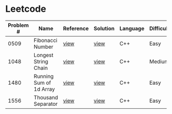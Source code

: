 # Leetcode

Problem # | Name | Reference | Solution | Language | Difficulty
--- | --- | --- | --- | --- | ---
0509 | Fibonacci Number | [view](https://leetcode.com/problems/fibonacci-number/) | [view](./problems/solutions/509-fibonacci-number/FibonacciNumber.md) | C++ | Easy 
1048 | Longest String Chain | [view](https://leetcode.com/problems/longest-string-chain/) | [view](./problems/solutions/1048-longest-string-chain/LongestStringChain.md) | C++ | Medium
1480 | Running Sum of 1d Array | [view](https://leetcode.com/problems/running-sum-of-1d-array/) | [view](./problems/solutions/1480-running-sum-of-1d-array/RunningSumOf1DArray.md) | C++ | Easy
1556 | Thousand Separator | [view](https://leetcode.com/problems/thousand-separator/) | [view](./problems/solutions/1556-thousand-separator/ThousandSeparator.md) | C++ | Easy
